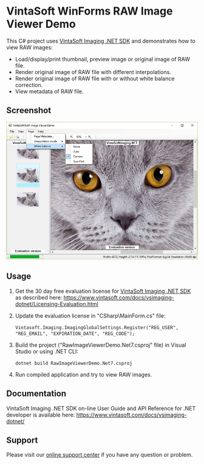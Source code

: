 # VintaSoft WinForms RAW Image Viewer Demo

This C# project uses <a href="https://www.vintasoft.com/vsimaging-dotnet-index.html">VintaSoft Imaging .NET SDK</a> and demonstrates how to view RAW images:
* Load/display/print thumbnail, preview image or original image of RAW file.
* Render original image of RAW file with different interpolations.
* Render original image of RAW file with or without white balance correction.
* View metadata of RAW file.


## Screenshot
<img src="vintasoft-raw-image-viewer-demo.jpg" title="VintaSoft RAW Image Viewer Demo">


## Usage
1. Get the 30 day free evaluation license for <a href="https://www.vintasoft.com/vsimaging-dotnet-index.html" target="_blank">VintaSoft Imaging .NET SDK</a> as described here: <a href="https://www.vintasoft.com/docs/vsimaging-dotnet/Licensing-Evaluation.html" target="_blank">https://www.vintasoft.com/docs/vsimaging-dotnet/Licensing-Evaluation.html</a>

2. Update the evaluation license in "CSharp\MainForm.cs" file:
   ```
   Vintasoft.Imaging.ImagingGlobalSettings.Register("REG_USER", "REG_EMAIL", "EXPIRATION_DATE", "REG_CODE");
   ```

3. Build the project ("RawImageViewerDemo.Net7.csproj" file) in Visual Studio or using .NET CLI:
   ```
   dotnet build RawImageViewerDemo.Net7.csproj
   ```

4. Run compiled application and try to view RAW images.


## Documentation
VintaSoft Imaging .NET SDK on-line User Guide and API Reference for .NET developer is available here: https://www.vintasoft.com/docs/vsimaging-dotnet/


## Support
Please visit our <a href="https://myaccount.vintasoft.com/">online support center</a> if you have any question or problem.
